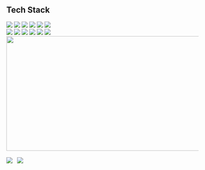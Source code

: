Tech Stack
 -
 
<div align="left">
<img src="https://img.shields.io/badge/kotlin-%237F52FF.svg?style=for-the-badge&logo=kotlin&logoColor=white"/>
<img src="https://img.shields.io/badge/Android-3DDC84?style=for-the-badge&logo=android&logoColor=white"/>
<img src="https://img.shields.io/badge/Android studio-white?style=for-the-badge&logo=androidstudio&logoColor=3DDC84"/>
<img src="https://img.shields.io/badge/IntelliJIDEA-000000.svg?style=for-the-badge&logo=intellij-idea&logoColor=white"/>
 <img src="https://img.shields.io/badge/react-%2320232a.svg?style=for-the-badge&logo=react&logoColor=%2361DAFB"/>
 <img src="https://img.shields.io/badge/react_native-%2320232a.svg?style=for-the-badge&logo=react&logoColor=%2361DAFB"/>
 <br/>
 <img src="https://img.shields.io/badge/-React%20Query-FF4154?style=for-the-badge&logo=react%20query&logoColor=white"/>
 <img src="https://img.shields.io/badge/redux-%23593d88.svg?style=for-the-badge&logo=redux&logoColor=white"/>
 <img src="https://img.shields.io/badge/vite-%23646CFF.svg?style=for-the-badge&logo=vite&logoColor=white"/>
 <img src="https://img.shields.io/badge/webstorm-143?style=for-the-badge&logo=webstorm&logoColor=white&color=black"/>
 <img src="https://img.shields.io/badge/javascript-%23323330.svg?style=for-the-badge&logo=javascript&logoColor=%23F7DF1E"/>
 <img src="https://img.shields.io/badge/typescript-%23007ACC.svg?style=for-the-badge&logo=typescript&logoColor=white"/>
</div>

<a href="https://www.gitanimals.org/en_US?utm_medium=image&utm_source=Tnalxmsk&utm_content=farm">
<img
  src="https://render.gitanimals.org/farms/Tnalxmsk"
  width="600"
  height="300"
/>
</a>


<div>

 <br/>
<!--
<div>

[![Solved.ac Profile](http://mazassumnida.wtf/api/v2/generate_badge?boj=cty0604)](https://solved.ac/cty0604/)

</div>
-->
<img src="https://github-readme-stats.vercel.app/api?username=Tnalxmsk&show_icons=true&theme=ambient_gradient"/>
&nbsp
<img src="https://github-readme-stats.vercel.app/api/top-langs/?username=Tnalxmsk&layout=compact&theme=ambient_gradient&hide=jupyter%20notebook"/>
</div>



<!--
**Tnalxmsk/Tnalxmsk** is a ✨ _special_ ✨ repository because its `README.md` (this file) appears on your GitHub profile.

Here are some ideas to get you started:

- 🔭 I’m currently working on ...
- 🌱 I’m currently learning ...
- 👯 I’m looking to collaborate on ...
- 🤔 I’m looking for help with ...
- 💬 Ask me about ...
- 📫 How to reach me: ...
- 😄 Pronouns: ...
- ⚡ Fun fact: ...
<img src="https://github.com/Tnalxmsk/Tnalxmsk/blob/output/github-contribution-grid-snake.svg"/>
-->
